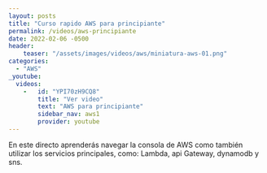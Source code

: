 ```yaml
---
layout: posts
title: "Curso rapido AWS para principiante"
permalink: /videos/aws-principiante
date: 2022-02-06 -0500
header:
    teaser: "/assets/images/videos/aws/miniatura-aws-01.png"
categories:
  - "AWS"
_youtube: 
  videos:
    -   id: "YPI70zH9CQ8"
        title: "Ver video"
        text: "AWS para principiante" 
        sidebar_nav: aws1
        provider: youtube
---
```


En este directo aprenderás navegar la consola de AWS como también utilizar los servicios principales, como: Lambda, api Gateway, dynamodb y sns.


